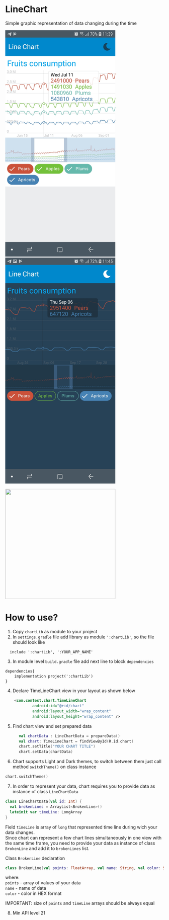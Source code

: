 # LineChart
Simple graphic representation of data changing during the time

<p float="left">
   <img src="https://github.com/Windmill-hq/LineChart/blob/readme/images/day.jpg" alt="drawing" width="350"/>
   <img src="https://github.com/Windmill-hq/LineChart/blob/readme/images/night.jpg" alt="drawing" width="350"/>
</p>

<img src="https://github.com/Windmill-hq/LineChart/blob/readme/images/demo.gif" width="350" height="350" />

# How to use?

1. Copy ```chartLib``` as module to your project 
2.  In  ```settings.gradle``` file add library as module ```':chartLib'```, so the file should look like   <br />
``` 
  include ':chartLib', ':YOUR_APP_NAME'
```
3. In module level ```build.gradle``` file add next line to block ```dependencies```  <br />
  ```
  dependencies{
      implementation project(':chartLib')
  }
  ```
  
4. Declare TimeLineChart view in your layout as shown below
```xml
    <com.contest.chart.TimeLineChart
            android:id="@+id/chart"
            android:layout_width="wrap_content"
            android:layout_height="wrap_content" /> 
```

5. Find chart view and set prepared data
  ```kotlin 
        val chartData : LineChartData = prepareData()
        val chart: TimeLineChart = findViewById(R.id.chart)
        chart.setTitle("YOUR CHART TITLE")
        chart.setData(chartData)
  ```
          
6. Chart supports  Light and Dark themes, to switch between them just call method <code>switchTheme()</code> on class instance <br />
  ```kotlin 
  chart.switchTheme()
 ```
 
7. In order to represent your data, chart requires you to provide data as instance of class <code>LineChartData </code> <br/>
  ```kotlin 
  class LineChartData(val id: Int) {
    val brokenLines = ArrayList<BrokenLine>()
    lateinit var timeLine: LongArray
}
  ```
  Field ```timeLine``` is array of <code>long</code> that represented time line during wich your data changes.<br/>
Since chart can represent a few chart lines simultaneously in one view with the same time frame, you need to provide your data as instance of class ```BrokenLine``` and add it to  ```brokenLines``` list. 

Class ```BrokenLine``` declaration
```kotlin 
class BrokenLine(val points: FloatArray, val name: String, val color: String)
```
where: <br />
   ```points``` - array of values of your data <br />
   ```name``` - name of data <br />
   ```color``` - color in HEX format  <br />
   
   IMPORTANT: size of  ```points``` and ```timeLine``` arrays should be always equal 

8.  Min API level 21

